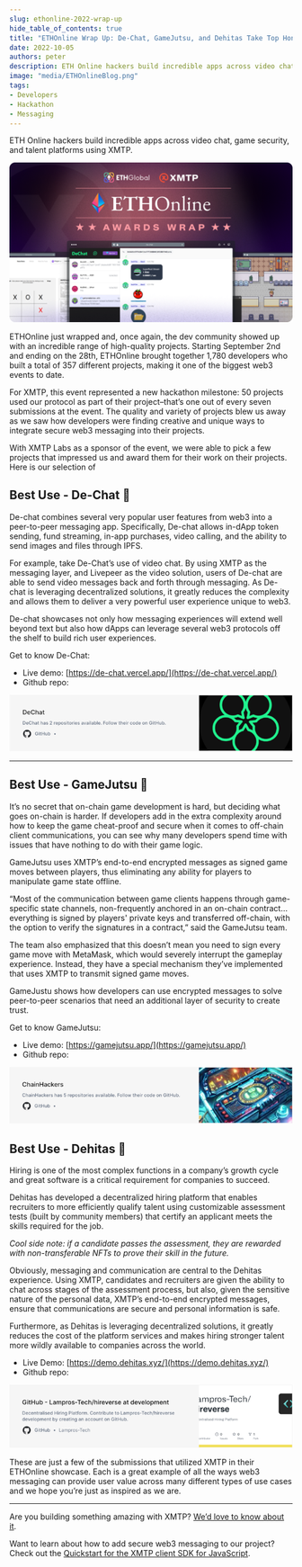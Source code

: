 ```yaml
---
slug: ethonline-2022-wrap-up
hide_table_of_contents: true
title: "ETHOnline Wrap Up: De-Chat, GameJutsu, and Dehitas Take Top Honors"
date: 2022-10-05
authors: peter
description: ETH Online hackers build incredible apps across video chat, game security, and talent platforms using XMTP.
image: "media/ETHOnlineBlog.png"
tags:
- Developers
- Hackathon
- Messaging
---
```


ETH Online hackers build incredible apps across video chat, game security, and talent platforms using XMTP.

![](media/ETHOnlineBlog.png)

<!--truncate-->

ETHOnline just wrapped and, once again, the dev community showed up with an incredible range of high-quality projects.  Starting September 2nd and ending on the 28th, ETHOnline brought together 1,780 developers who built a total of 357 different projects, making it one of the biggest web3 events to date.

For XMTP, this event represented a new hackathon milestone: 50 projects used our protocol as part of their project–that’s one out of every seven submissions at the event. The quality and variety of projects blew us away as we saw how developers were finding creative and unique ways to integrate secure web3 messaging into their projects.

With XMTP Labs as a sponsor of the event, we were able to pick a few projects that impressed us and award them for their work on their projects. Here is our selection of


## Best Use - De-Chat 🥇

De-chat combines several very popular user features from web3 into a peer-to-peer messaging app. Specifically, De-chat allows in-dApp token sending, fund streaming, in-app purchases, video calling, and the ability to send images and files through IPFS.

For example, take De-Chat’s use of video chat. By using XMTP as the messaging layer, and Livepeer as the video solution, users of De-chat are able to send video messages back and forth through messaging. As De-chat is leveraging decentralized solutions, it greatly reduces the complexity and allows them to deliver a very powerful user experience unique to web3.

De-chat showcases not only how messaging experiences will extend well beyond text but also how dApps can leverage several web3 protocols off the shelf to build rich user experiences.

Get to know De-Chat:

* Live demo: [https://de-chat.vercel.app/](https://de-chat.vercel.app/)
* Github repo:

[![](media/dechat-repo-card.png)](https://github.com/De-Chat)

---


## Best Use - GameJutsu  🥈

It’s no secret that on-chain game development is hard, but deciding what goes on-chain is harder. If developers add in the extra complexity around how to keep the game cheat-proof and secure when it comes to off-chain client communications, you can see why many developers spend time with issues that have nothing to do with their game logic.

GameJutsu uses XMTP’s end-to-end encrypted messages as signed game moves between players, thus eliminating any ability for players to manipulate game state offline.

“Most of the communication between game clients happens through game-specific state channels, non-frequently anchored in an on-chain contract…everything is signed by players' private keys and transferred off-chain, with the option to verify the signatures in a contract,” said the GameJutsu team.

The team also emphasized that this doesn’t mean you need to sign every game move with MetaMask, which would severely interrupt the gameplay experience. Instead, they have a special mechanism they’ve implemented that uses XMTP to transmit signed game moves.

GameJustu shows how developers can use encrypted messages to solve peer-to-peer scenarios that need an additional layer of security to create trust.

Get to know GameJutsu:

* Live demo: [https://gamejutsu.app/](https://gamejutsu.app/)
* Github repo:

[![](media/chainhackers-repo-card.png)](https://github.com/ChainHackers)


## Best Use - Dehitas 🥉

Hiring is one of the most complex functions in a company’s growth cycle and great software is a critical requirement for companies to succeed.

Dehitas has developed a decentralized hiring platform that enables recruiters to more efficiently qualify talent using customizable assessment tests (built by community members) that certify an applicant meets the skills required for the job.

_Cool side note: if a candidate passes the assessment, they are rewarded with non-transferable NFTs to prove their skill in the future._

Obviously, messaging and communication are central to the Dehitas experience. Using XMTP, candidates and recruiters are given the ability to chat across stages of the assessment process, but also, given the sensitive nature of the personal data, XMTP’s end-to-end encrypted messages, ensure that communications are secure and personal information is safe.

Furthermore, as Dehitas is leveraging decentralized solutions, it greatly reduces the cost of the platform services and makes hiring stronger talent more wildly available to companies across the world.

* Live Demo: [https://demo.dehitas.xyz/](https://demo.dehitas.xyz/)
* Github repo:

[![](media/dehitas-repo-card.png)](https://github.com/Lampros-Tech/hireverse/tree/development)

These are just a few of the submissions that utilized XMTP in their ETHOnline showcase. Each is a great example of all the ways web3 messaging can provide user value across many different types of use cases and we hope you’re just as inspired as we are.

---

Are you building something amazing with XMTP? [We’d love to know about it](https://twitter.com/xmtp_).

Want to learn about how to add secure web3 messaging to our project? Check out the [Quickstart for the XMTP client SDK for JavaScript](/docs/client-sdk/javascript/tutorials/quickstart).
